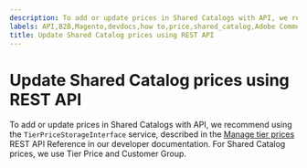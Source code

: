 ```yaml
---
description: To add or update prices in Shared Catalogs with API, we recommend using the `TierPriceStorageInterface` service, described in the [Manage tier prices](http://devdocs.magento.com/guides/v2.2/rest/modules/catalog-pricing.html#manage-tier-prices) REST API Reference in our developer documentation. For Shared Catalog prices, we use Tier Price and Customer Group.
labels: API,B2B,Magento,devdocs,how to,price,shared_catalog,Adobe Commerce
title: Update Shared Catalog prices using REST API
---
```


# Update Shared Catalog prices using REST API

To add or update prices in Shared Catalogs with API, we recommend using the `TierPriceStorageInterface` service, described in the [Manage tier prices](http://devdocs.magento.com/guides/v2.2/rest/modules/catalog-pricing.html#manage-tier-prices) REST API Reference in our developer documentation. For Shared Catalog prices, we use Tier Price and Customer Group.